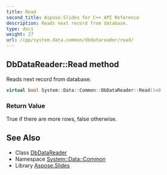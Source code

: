 ```yaml
---
title: Read
second_title: Aspose.Slides for C++ API Reference
description: Reads next record from database.
type: docs
weight: 27
url: /cpp/system.data.common/dbdatareader/read/
---
```

## DbDataReader::Read method


Reads next record from database.

```cpp
virtual bool System::Data::Common::DbDataReader::Read()=0
```


### Return Value

True if there are more rows, false otherwise.

## See Also

* Class [DbDataReader](../)
* Namespace [System::Data::Common](../../)
* Library [Aspose.Slides](../../../)
